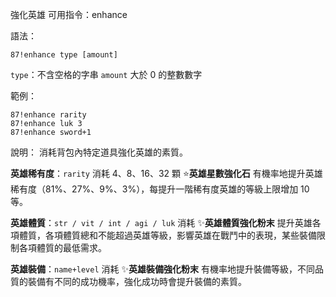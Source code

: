 強化英雄
可用指令：enhance

語法：
```
87!enhance type [amount]
```
`type`：不含空格的字串
`amount` 大於 0 的整數數字

範例：
```
87!enhance rarity
87!enhance luk 3
87!enhance sword+1
```
說明：
消耗背包內特定道具強化英雄的素質。

__英雄稀有度__：`rarity`
消耗 4、8、16、32 顆 :star:**英雄星數強化石** 有機率地提升英雄稀有度（81%、27%、9%、3%），每提升一階稀有度英雄的等級上限增加 10 等。

__英雄體質__：`str / vit / int / agi / luk`
消耗 :sparkles:**英雄體質強化粉末** 提升英雄各項體質，各項體質總和不能超過英雄等級，影響英雄在戰鬥中的表現，某些裝備限制各項體質的最低需求。

__英雄裝備__：`name+level`
消耗 :sparkles:**英雄裝備強化粉末** 有機率地提升裝備等級，不同品質的裝備有不同的成功機率，強化成功時會提升裝備的素質。
